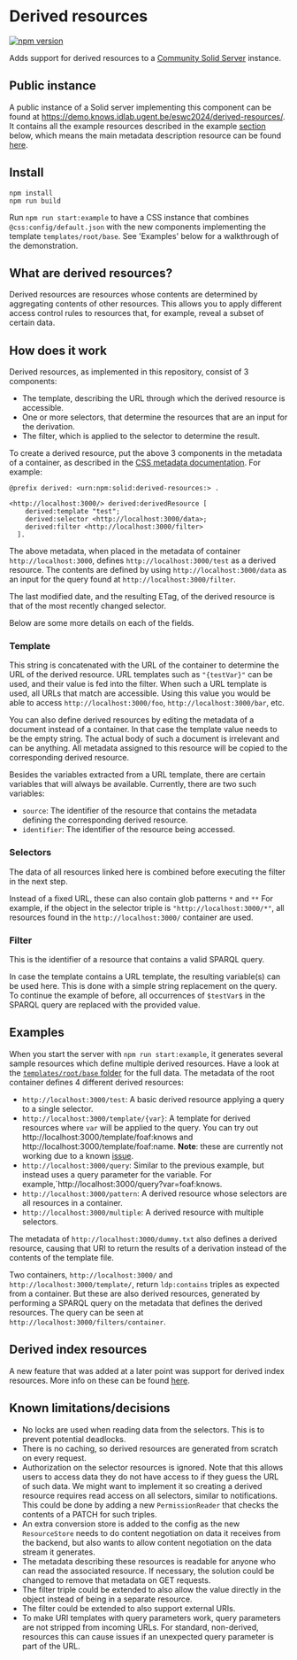 # Derived resources

[![npm version](https://img.shields.io/npm/v/@solidlab/derived-resources-component)](https://www.npmjs.com/package/@solidlab/derived-resources-component)

Adds support for derived resources to a
[Community Solid Server](https://github.com/CommunitySolidServer/CommunitySolidServer) instance.

## Public instance

A public instance of a Solid server implementing this component can be found at
<https://demo.knows.idlab.ugent.be/eswc2024/derived-resources/>.
It contains all the example resources described in the example [section](#examples) below,
which means the main metadata description resource can be found
[here](https://demo.knows.idlab.ugent.be/eswc2024/derived-resources/.meta).

## Install

```
npm install
npm run build
```

Run `npm run start:example` to have a CSS instance that combines `@css:config/default.json` with the new components implementing the template `templates/root/base`. See 'Examples' below for a walkthrough of the demonstration.

## What are derived resources?

Derived resources are resources whose contents are determined by aggregating contents of other resources.
This allows you to apply different access control rules to resources that, for example,
reveal a subset of certain data.

## How does it work

Derived resources, as implemented in this repository,
consist of 3 components:
- The template, describing the URL through which the derived resource is accessible.
- One or more selectors, that determine the resources that are an input for the derivation.
- The filter, which is applied to the selector to determine the result.

To create a derived resource, put the above 3 components in the metadata of a container,
as described in the [CSS metadata documentation](https://communitysolidserver.github.io/CommunitySolidServer/7.x/usage/metadata/).
For example:
```turtle
@prefix derived: <urn:npm:solid:derived-resources:> .

<http://localhost:3000/> derived:derivedResource [
    derived:template "test";
    derived:selector <http://localhost:3000/data>;
    derived:filter <http://localhost:3000/filter>
  ].
```
The above metadata, when placed in the metadata of container `http://localhost:3000`,
defines `http://localhost:3000/test` as a derived resource.
The contents are defined by using `http://localhost:3000/data`
as an input for the query found at `http://localhost:3000/filter`.

The last modified date, and the resulting ETag, of the derived resource
is that of the most recently changed selector.

Below are some more details on each of the fields.

### Template

This string is concatenated with the URL of the container to determine the URL of the derived resource.
URL templates such as `"{testVar}"` can be used, and their value is fed into the filter.
When such a URL template is used, all URLs that match are accessible.
Using this value you would be able to access `http://localhost:3000/foo`,
`http://localhost:3000/bar`, etc.

You can also define derived resources by editing the metadata of a document instead of a container.
In that case the template value needs to be the empty string.
The actual body of such a document is irrelevant and can be anything.
All metadata assigned to this resource will be copied to the corresponding derived resource.

Besides the variables extracted from a URL template,
there are certain variables that will always be available.
Currently, there are two such variables:
- `source`: The identifier of the resource that contains the metadata defining the corresponding derived resource.
- `identifier`: The identifier of the resource being accessed.

### Selectors

The data of all resources linked here is combined before executing the filter in the next step.

Instead of a fixed URL, these can also contain glob patterns `*` and `**`
For example, if the object in the selector triple is `"http://localhost:3000/*"`,
all resources found in the `http://localhost:3000/` container are used.

### Filter

This is the identifier of a resource that contains a valid SPARQL query.

In case the template contains a URL template, the resulting variable(s) can be used here.
This is done with a simple string replacement on the query.
To continue the example of before,
all occurrences of `$testVar$` in the SPARQL query are replaced with the provided value.

## Examples

When you start the server with `npm run start:example`,
it generates several sample resources which define multiple derived resources.
Have a look at the [`templates/root/base` folder](https://github.com/SolidLabResearch/derived-resources-component/tree/main/templates/root/base)
for the full data.
The metadata of the root container defines 4 different derived resources:
- `http://localhost:3000/test`: A basic derived resource applying a query to a single selector.
- `http://localhost:3000/template/{var}`: A template for derived resources where `var` will be applied to the query.
     You can try out http://localhost:3000/template/foaf:knows and http://localhost:3000/template/foaf:name.
     **Note**: these are currently not working due to a known
               [issue](https://github.com/SolidLabResearch/derived-resources-component/issues/10).
- `http://localhost:3000/query`: Similar to the previous example, but instead uses a query parameter for the variable.
     For example,`http://localhost:3000/query?var=foaf:knows.
- `http://localhost:3000/pattern`: A derived resource whose selectors are all resources in a container.
- `http://localhost:3000/multiple`: A derived resource with multiple selectors.

The metadata of `http://localhost:3000/dummy.txt` also defines a derived resource,
causing that URl to return the results of a derivation instead of the contents of the template file.

Two containers, `http://localhost:3000/` and `http://localhost:3000/template/`,
return `ldp:contains` triples as expected from a container.
But these are also derived resources,
generated by performing a SPARQL query on the metadata that defines the derived resources.
The query can be seen at `http://localhost:3000/filters/container`.

## Derived index resources

A new feature that was added at a later point was support for derived index resources.
More info on these can be found [here](derived-index.md).

## Known limitations/decisions

- No locks are used when reading data from the selectors. This is to prevent potential deadlocks.
- There is no caching, so derived resources are generated from scratch on every request.
- Authorization on the selector resources is ignored.
  Note that this allows users to access data they do not have access to if they guess the URL of such data.
  We might want to implement it so creating a derived resource requires read access on all selectors,
  similar to notifications.
  This could be done by adding a new `PermissionReader` that checks the contents of a PATCH for such triples.
- An extra conversion store is added to the config as the new `ResourceStore` needs to do content negotiation
  on data it receives from the backend,
  but also wants to allow content negotiation on the data stream it generates.
- The metadata describing these resources is readable for anyone who can read the associated resource.
  If necessary, the solution could be changed to remove that metadata on GET requests.
- The filter triple could be extended to also allow the value directly in the object instead of being in a separate resource.
- The filter could be extended to also support external URIs.
- To make URI templates with query parameters work, query parameters are not stripped from incoming URLs.
  For standard, non-derived, resources this can cause issues if an unexpected query parameter is part of the URL.
